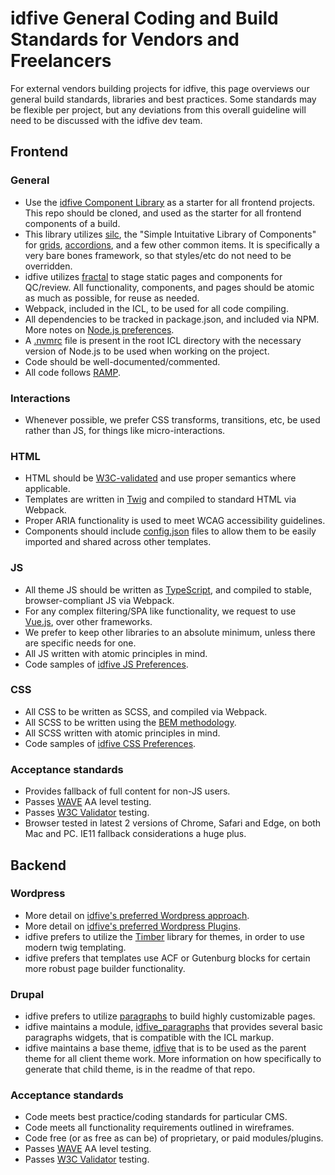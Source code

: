 # idfive General Coding and Build Standards for Vendors and Freelancers

For external vendors building projects for idfive, this page overviews our general build standards, libraries and best practices. Some standards may be flexible per project, but any deviations from this overall guideline will need to be discussed with the idfive dev team.

## Frontend

### General

- Use the [idfive Component Library](https://bitbucket.org/idfivellc/idfive-component-library/src/master/) as a starter for all frontend projects. This repo should be cloned, and used as the starter for all frontend components of a build.
- This library utilizes [silc](https://silc.io/), the "Simple Intuitative Library of Components" for [grids](https://github.com/nickrigby/silc-grid), [accordions](https://github.com/nickrigby/silc-accordion), and a few other common items. It is specifically a very bare bones framework, so that styles/etc do not need to be overridden.
- idfive utilizes [fractal](https://fractal.build/) to stage static pages and components for QC/review. All functionality, components, and pages should be atomic as much as possible, for reuse as needed.
- Webpack, included in the ICL, to be used for all code compiling.
- All dependencies to be tracked in package.json, and included via NPM. More notes on [Node.js preferences](/docs/front-end/node).
- A [.nvmrc](https://github.com/nvm-sh/nvm#nvmrc) file is present in the root ICL directory with the necessary version of Node.js to be used when working on the project.
- Code should be well-documented/commented.
- All code follows [RAMP](/docs/front-end/ramp).

### Interactions

- Whenever possible, we prefer CSS transforms, transitions, etc, be used rather than JS, for things like micro-interactions.

### HTML

- HTML should be [W3C-validated](https://validator.w3.org/) and use proper semantics where applicable.
- Templates are written in [Twig](https://twig.symfony.com/) and compiled to standard HTML via Webpack.
- Proper ARIA functionality is used to meet WCAG accessibility guidelines.
- Components should include [config.json](https://fractal.build/guide/core-concepts/context-data.html) files to allow them to be easily imported and shared across other templates.

### JS

- All theme JS should be written as [TypeScript](https://www.typescriptlang.org/), and compiled to stable, browser-compliant JS via Webpack.
- For any complex filtering/SPA like functionality, we request to use [Vue.js](https://vuejs.org/), over other frameworks.
- We prefer to keep other libraries to an absolute minimum, unless there are specific needs for one.
- All JS written with atomic principles in mind.
- Code samples of [idfive JS Preferences](/docs/front-end/js).

### CSS

- All CSS to be written as SCSS, and compiled via Webpack.
- All SCSS to be written using the [BEM methodology](http://getbem.com/introduction/).
- All SCSS written with atomic principles in mind.
- Code samples of [idfive CSS Preferences](/docs/front-end/css).

### Acceptance standards

- Provides fallback of full content for non-JS users.
- Passes [WAVE](http://wave.webaim.org/) AA level testing.
- Passes [W3C Validator](https://validator.w3.org/) testing.
- Browser tested in latest 2 versions of Chrome, Safari and Edge, on both Mac and PC. IE11 fallback considerations a huge plus.

## Backend

### Wordpress

- More detail on [idfive's preferred Wordpress approach](/docs/back-end/wordpress/wordpress.md).
- More detail on [idfive's preferred Wordpress Plugins](/docs/back-end/wordpress/wordpress-plugins.md).
- idfive prefers to utilize the [Timber](https://upstatement.com/timber/) library for themes, in order to use modern twig templating.
- idfive prefers that templates use ACF or Gutenburg blocks for certain more robust page builder functionality.

### Drupal

- idfive prefers to utilize [paragraphs](https://www.drupal.org/project/paragraphs) to build highly customizable pages.
- idfive maintains a module, [idfive_paragraphs](https://bitbucket.org/idfivellc/idfive-component-library-d8-paragraphs) that provides several basic paragraphs widgets, that is compatible with the ICL markup.
- idfive maintains a base theme, [idfive](https://bitbucket.org/idfivellc/idfive-component-library-d8-theme) that is to be used as the parent theme for all client theme work. More information on how specifically to generate that child theme, is in the readme of that repo.

### Acceptance standards

- Code meets best practice/coding standards for particular CMS.
- Code meets all functionality requirements outlined in wireframes.
- Code free (or as free as can be) of proprietary, or paid modules/plugins.
- Passes [WAVE](http://wave.webaim.org/) AA level testing.
- Passes [W3C Validator](https://validator.w3.org/) testing.
